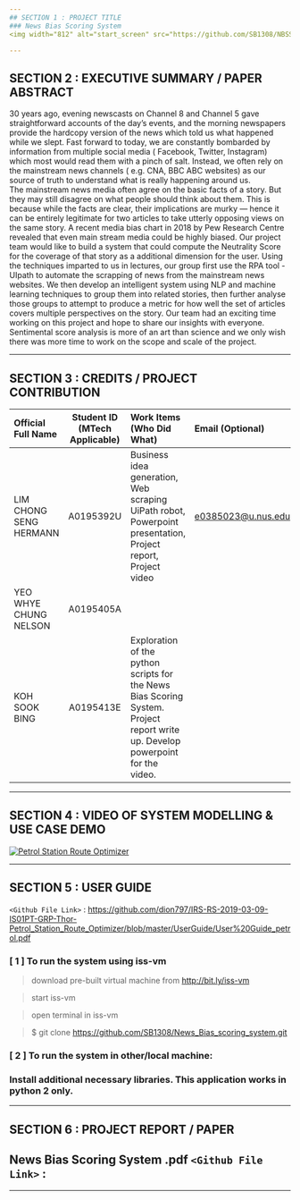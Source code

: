 ```yaml
---
## SECTION 1 : PROJECT TITLE
### News Bias Scoring System
<img width="812" alt="start_screen" src="https://github.com/SB1308/NBSS/blob/master/NBSS_Cover.jpg">

---
```

## SECTION 2 : EXECUTIVE SUMMARY / PAPER ABSTRACT
30 years ago, evening newscasts on Channel 8 and Channel 5 gave straightforward accounts of the day’s events, and the morning newspapers provide the hardcopy version of the news which told us what happened while we slept. Fast forward to today, we are constantly bombarded by information from multiple social media ( Facebook, Twitter, Instagram) which most would read them with a pinch of salt. Instead, we often rely on the mainstream news channels ( e.g. CNA, BBC ABC websites) as our source of truth to understand what is really happening around us.  
The mainstream news media often agree on the basic facts of a story. But they may still disagree on what people should think about them. This is because while the facts are clear, their implications are murky — hence it can be entirely legitimate for two articles to take utterly opposing views on the same story. A recent media bias chart in 2018 by Pew Research Centre revealed that even main stream media could be highly biased. 
Our project team would like to build a system that could compute the Neutrality Score for the coverage of that story as a additional dimension for the user.  Using the techniques imparted to us in lectures, our group first use the RPA tool -UIpath to automate the scrapping of news from the mainstream news websites. We then develop an intelligent system using NLP and machine learning techniques to group them into related stories, then further analyse those groups to attempt to produce a metric for how well the set of articles covers multiple perspectives on the story.
Our team had an exciting time working on this project and hope to share our insights with everyone. Sentimental score analysis is more of an art than science and we only wish there was more time to work on the scope and scale of the project. 
  

---
## SECTION 3 : CREDITS / PROJECT CONTRIBUTION

| Official Full Name  | Student ID (MTech Applicable)  | Work Items (Who Did What) | Email (Optional) |
| :------------ |:---------------:| :-----| :-----|
| LIM CHONG SENG HERMANN  | A0195392U | Business idea generation, Web scraping UiPath robot, Powerpoint presentation, Project report, Project video | e0385023@u.nus.edu |
| YEO WHYE CHUNG NELSON | A0195405A |  |  |
| KOH SOOK BING | A0195413E | Exploration of the python scripts for the News Bias Scoring System.   Project report write up. Develop powerpoint for the video.  |  |

---
## SECTION 4 : VIDEO OF SYSTEM MODELLING & USE CASE DEMO

[![Petrol Station Route Optimizer](https://i9.ytimg.com/vi/poQ_v2iFA_I/mq2.jpg?sqp=CLTs8eUF&rs=AOn4CLAMbD8fotccakaTQQfSRtivg6dFNg)](https://youtu.be/poQ_v2iFA_I "Petrol Station Route Optimizer")

---
## SECTION 5 : USER GUIDE

`<Github File Link>` : <https://github.com/dion797/IRS-RS-2019-03-09-IS01PT-GRP-Thor-Petrol_Station_Route_Optimizer/blob/master/UserGuide/User%20Guide_petrol.pdf>

### [ 1 ] To run the system using iss-vm

> download pre-built virtual machine from http://bit.ly/iss-vm

> start iss-vm

> open terminal in iss-vm

> $ git clone https://github.com/SB1308/News_Bias_scoring_system.git



### [ 2 ] To run the system in other/local machine:
### Install additional necessary libraries. This application works in python 2 only.

---
## SECTION 6 : PROJECT REPORT / PAPER

News Bias Scoring System .pdf
`<Github File Link>` : 
---


---
